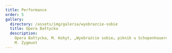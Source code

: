 ```yaml
---
title: Performance
order: 5
gallery:
  directory: /assets/img/galeria/wyobrazcie-sobie
  title: Opera Bałtycka
  description:
    Opera Bałtycka, M. Kohyt, „Wyobraźcie sobie… piknik u Schopenhauerów”, fot.
    M. Zygmunt
---
```

